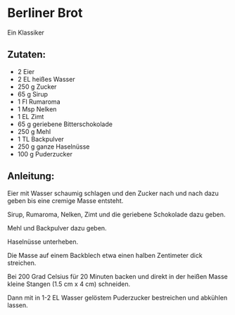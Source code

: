 Berliner Brot
===
Ein Klassiker

Zutaten:
---
- 2  Eier
- 2 EL heißes Wasser
- 250 g Zucker
- 65 g Sirup
- 1 Fl Rumaroma
- 1 Msp Nelken
- 1 EL Zimt
- 65 g geriebene Bitterschokolade
- 250 g Mehl
- 1 TL Backpulver
- 250 g ganze Haselnüsse
- 100 g Puderzucker

Anleitung:
---
Eier mit Wasser schaumig schlagen und den Zucker nach und nach dazu geben bis eine cremige Masse entsteht.

Sirup, Rumaroma, Nelken, Zimt und die geriebene Schokolade dazu geben.

Mehl und Backpulver dazu geben.

Haselnüsse unterheben.

Die Masse auf einem Backblech etwa einen halben Zentimeter dick streichen.

Bei 200 Grad Celsius für 20 Minuten backen und direkt in der heißen Masse kleine Stangen (1.5 cm x 4 cm) schneiden.

Dann mit in 1-2 EL Wasser gelöstem Puderzucker bestreichen und abkühlen lassen.